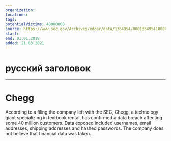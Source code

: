 ```yaml
---
organization: 
locations: 
tags: 
potentialVictims: 40000000
source: https://www.sec.gov/Archives/edgar/data/1364954/000136495418000187/cyrus.htm
start: 
end: 01.01.2018
added: 21.03.2021
---
```


# русский заголовок

---

# Chegg

According to a filing the company left with the SEC, Chegg, a technology giant specializing in textbook rental, has confirmed a data breach affecting some 40 million customers. Data exposed included usernames, email addresses, shipping addresses and hashed passwords. The company does not believe that financial data was taken.
